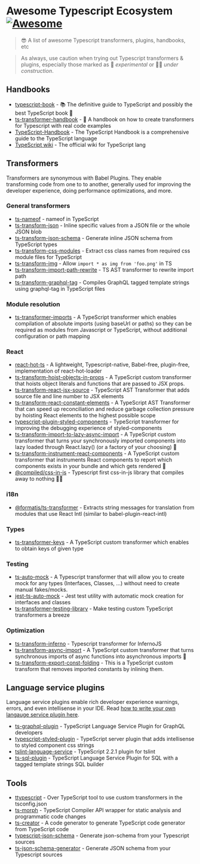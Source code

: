 # Awesome Typescript Ecosystem [![Awesome](https://cdn.rawgit.com/sindresorhus/awesome/d7305f38d29fed78fa85652e3a63e154dd8e8829/media/badge.svg)](https://github.com/sindresorhus/awesome)

> 😎 A list of awesome Typescript transformers, plugins, handbooks, etc

> As always,
> use caution when trying out Typescript transformers & plugins,
> especially those marked as 🔧 _experimental_ or 🔧🚧 _under construction_.

## Handbooks

- [typescript-book](https://github.com/basarat/typescript-book/) - 📚 The definitive guide to TypeScript and possibly the best TypeScript book 📖
- [ts-transformer-handbook](https://github.com/madou/ts-transformer-handbook) - 📘 A handbook on how to create transformers for Typescript with real code examples
- [TypeScript-Handbook](https://github.com/microsoft/TypeScript-Handbook) - The TypeScript Handbook is a comprehensive guide to the TypeScript language
- [TypeScript wiki](https://github.com/Microsoft/TypeScript/wiki) - The official wiki for TypeScript lang

## Transformers

Transformers are synonymous with Babel Plugins.
They enable transforming code from one to to another,
generally used for improving the developer experience,
doing performance optimizations,
and more.

### General transformers

- [ts-nameof](https://github.com/dsherret/ts-nameof) - nameof in TypeScript
- [ts-transform-json](https://github.com/longlho/ts-transform-json) - Inline specific values from a JSON file or the whole JSON blob
- [ts-transform-json-schema](https://github.com/marionebl/ts-transform-json-schema) - Generate inline JSON schema from TypeScript types
- [ts-transform-css-modules](https://github.com/longlho/ts-transform-css-modules) - Extract css class names from required css module files for TypeScript
- [ts-transform-img](https://github.com/longlho/ts-transform-img) - Allow `import * as img from 'foo.png'` in TS 
- [ts-transform-import-path-rewrite](https://github.com/dropbox/ts-transform-import-path-rewrite) - TS AST transformer to rewrite import path
- [ts-transform-graphql-tag](https://github.com/firede/ts-transform-graphql-tag) - Compiles GraphQL tagged template strings using graphql-tag in TypeScript files

### Module resolution

- [ts-transformer-imports](https://www.npmjs.com/package/ts-transformer-imports) - A TypeScript transformer which enables compilation of absolute imports (using baseUrl or paths) so they can be required as modules from Javascript or TypeScript, without additional configuration or path mapping

### React

- [react-hot-ts](https://github.com/elsassph/react-hot-ts) - A lightweight, Typescript-native, Babel-free, plugin-free, implementation of react-hot-loader
- [ts-transform-hoist-objects-in-props](https://github.com/avensia-oss/ts-transform-hoist-objects-in-props) - A TypeScript custom transformer that hoists object literals and functions that are passed to JSX props.
- [ts-transform-react-jsx-source](https://github.com/dropbox/ts-transform-react-jsx-source) - TypeScript AST Transformer that adds source file and line number to JSX elements 
- [ts-transform-react-constant-elements](https://github.com/dropbox/ts-transform-react-constant-elements) - A TypeScript AST Transformer that can speed up reconciliation and reduce garbage collection pressure by hoisting React elements to the highest possible scope
- [typescript-plugin-styled-components](https://github.com/Igorbek/typescript-plugin-styled-components) - TypeScript transformer for improving the debugging experience of styled-components 
- [ts-transform-import-to-lazy-async-import](https://github.com/avensia-oss/ts-transform-import-to-lazy-async-import) - A TypeScript custom transformer that turns your synchronously imported components into lazy loaded through React.lazy() (or a factory of your choosing) 🔧
- [ts-transform-instrument-react-components](https://github.com/avensia-oss/ts-transform-instrument-react-components) - A TypeScript custom transformer that instruments React components to report which components exists in your bundle and which gets rendered 🔧
- [@compiled/css-in-js](https://github.com/compiled-js/css-in-js) - Typescript first css-in-js library that compiles away to nothing 🔧🚧

### i18n

- [@formatjs/ts-transformer](https://www.npmjs.com/package/@formatjs/ts-transformer) - Extracts string messages for translation from modules that use React Intl (similar to babel-plugin-react-intl)

### Types

- [ts-transformer-keys](https://www.npmjs.com/package/ts-transformer-keys) - A TypeScript custom transformer which enables to obtain keys of given type

### Testing

- [ts-auto-mock](https://www.npmjs.com/package/ts-auto-mock) - A Typescript transformer that will allow you to create mock for any types (Interfaces, Classes, ...) without need to create manual fakes/mocks.
- [jest-ts-auto-mock](https://github.com/Typescript-TDD/jest-ts-auto-mock) - Jest test utility with automatic mock creation for interfaces and classes
- [ts-transformer-testing-library](https://github.com/marionebl/ts-transformer-testing-library) - Make testing custom TypeScript transformers a breeze

### Optimization

- [ts-transform-inferno](https://github.com/deamme/ts-transform-inferno) - Typescript transformer for InfernoJS 
- [ts-transform-async-import](https://github.com/avensia-oss/ts-transform-async-import) - A TypeScript custom transformer that turns synchronous imports of async functions into asynchronous imports 🔧
- [ts-transform-export-const-folding](https://github.com/avensia-oss/ts-transform-export-const-folding) - This is a TypeScript custom transform that removes imported constants by inlining them.

## Language service plugins

Language service plugins enable rich developer experience warnings, errors, and even intellisense in your IDE.
Read [how to write your own langauge service plugin here](https://github.com/Microsoft/TypeScript/wiki/Writing-a-Language-Service-Plugin).

- [ts-graphql-plugin](https://github.com/Quramy/ts-graphql-plugin) - TypeScript Language Service Plugin for GraphQL developers 
- [typescript-styled-plugin](https://github.com/Microsoft/typescript-styled-plugin) - TypeScript server plugin that adds intellisense to styled component css strings
- [tslint-language-service](https://github.com/angelozerr/tslint-language-service/) - TypeScript 2.2.1 plugin for tslint 
- [ts-sql-plugin](https://github.com/xialvjun/ts-sql-plugin) -  TypeScript Language Service Plugin for SQL with a tagged template strings SQL builder

## Tools

- [ttypescript](https://github.com/cevek/ttypescript) - Over TypeScript tool to use custom transformers in the tsconfig.json
- [ts-morph](https://github.com/dsherret/ts-morph) -  TypeScript Compiler API wrapper for static analysis and programmatic code changes
- [ts-creator](https://github.com/HearTao/ts-creator) - A code generator to generate TypeScript code generator from TypeScript code
- [typescript-json-schema](https://github.com/YousefED/typescript-json-schema) - Generate json-schema from your Typescript sources
- [ts-json-schema-generator](https://github.com/vega/ts-json-schema-generator) - Generate JSON schema from your Typescript sources


